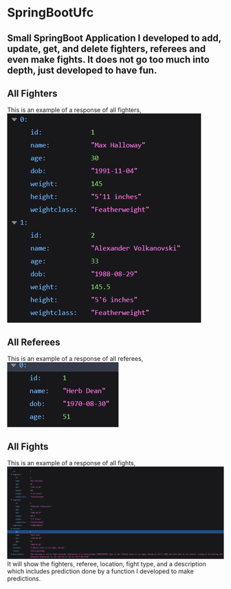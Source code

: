 # SpringBootUfc
## Small SpringBoot Application I developed to add, update, get, and delete fighters, referees and even make fights. It does not go too much into depth, just developed to have fun.

## All Fighters
This is an example of a response of all fighters,
![](images/allFighters.png)

## All Referees
This is an example of a response of all referees,
![](images/referees.png)

## All Fights
This is an example of a response of all fights,
![](images/fight.png)
It will show the fighters, referee, location, fight type, and a description which includes prediction done by a function I developed to make predictions.